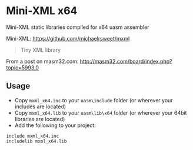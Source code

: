 # Mini-XML x64

Mini-XML static libraries compiled for x64 uasm assembler 

Mini-XML: https://github.com/michaelrsweet/mxml

> Tiny XML library
>

From a post on masm32.com: http://masm32.com/board/index.php?topic=5993.0

## Usage

* Copy `mxml_x64.inc` to your `uasm\include` folder (or wherever your includes are located)
* Copy `mxml_x64.lib` to your `uasm\lib\x64` folder (or wherever your 64bit libraries are located)
* Add the following to your project:
```assembly
include mxml_x64.inc
includelib mxml_x64.lib
```
